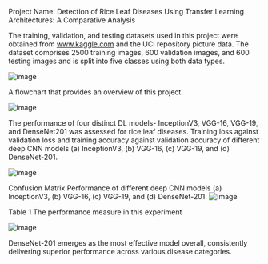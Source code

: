 Project Name: Detection of Rice Leaf Diseases Using Transfer Learning Architectures: A Comparative Analysis

The training, validation, and testing datasets used in this project were obtained from www.kaggle.com and the UCI repository picture data. The dataset comprises 2500 training images, 600 validation images, and 600 testing images and is split into five classes using both data types.

![image](https://github.com/user-attachments/assets/97ccdb93-02aa-4d86-9816-0c9b3cec016a)

A flowchart that provides an overview of this project.

![image](https://github.com/user-attachments/assets/db31ee03-2b54-4fbb-81e9-4de4f047e61c)

The performance of four distinct DL models- InceptionV3, VGG-16, VGG-19, and DenseNet201 was assessed for rice leaf diseases. Training loss against validation loss and training accuracy against validation accuracy of different deep CNN models (a) InceptionV3, (b) VGG-16, (c) VGG-19, and (d) DenseNet-201.

![image](https://github.com/user-attachments/assets/34545c2d-b715-4bfe-97a8-4f927c8a6963)

Confusion Matrix Performance of different deep CNN models (a) InceptionV3, (b) VGG-16, (c) VGG-19, and (d) DenseNet-201.
![image](https://github.com/user-attachments/assets/22635f29-3958-4838-b7a4-0048226275d1)

Table 1 The performance measure in this experiment

![image](https://github.com/user-attachments/assets/1f0b0a3c-2f87-47f5-93c7-52cb9b24e11b)

DenseNet-201 emerges as the most effective model overall, consistently delivering superior performance across various disease categories. 
